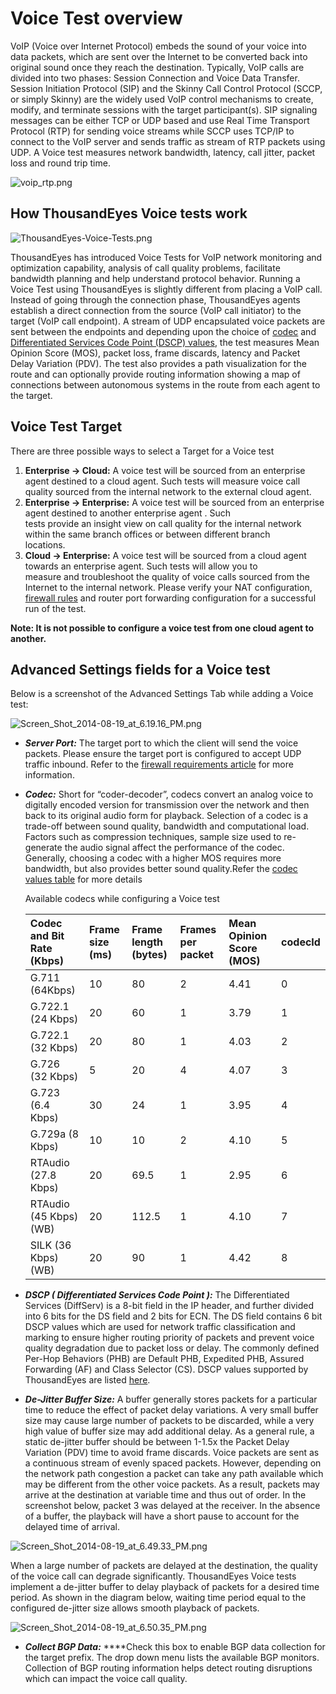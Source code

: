 # Voice Test overview



VoIP \(Voice over Internet Protocol\) embeds the sound of your voice into data packets, which are sent over the Internet to be converted back into original sound once they reach the destination. Typically, VoIP calls are divided into two phases: Session Connection and Voice Data Transfer. Session Initiation Protocol \(SIP\)  and the Skinny Call Control Protocol \(SCCP, or simply Skinny\) are the widely used VoIP control mechanisms to create, modify, and terminate sessions with the target participant\(s\). SIP signaling messages can be either TCP or UDP based and use Real Time Transport Protocol \(RTP\) for sending voice streams while SCCP uses TCP/IP to connect to the VoIP server and sends traffic as stream of RTP packets using UDP. A Voice test measures network bandwidth, latency, call jitter, packet loss and round trip time.

![voip\_rtp.png](https://success.thousandeyes.com/servlet/rtaImage?eid=ka044000000CwOi&feoid=00NE0000006OT0r&refid=0EME0000000DWOB)

## How ThousandEyes Voice tests work

![ThousandEyes-Voice-Tests.png](https://success.thousandeyes.com/servlet/rtaImage?eid=ka044000000CwOi&feoid=00NE0000006OT0r&refid=0EME0000000DWOC)

ThousandEyes has introduced Voice Tests for VoIP network monitoring and optimization capability, analysis of call quality problems, facilitate bandwidth planning and help understand protocol behavior. Running a Voice Test using ThousandEyes is slightly different from placing a VoIP call. Instead of going through the connection phase, ThousandEyes agents establish a direct connection from the source \(VoIP call initiator\) to the target \(VoIP call endpoint\). A stream of UDP encapsulated voice packets are sent between the endpoints  and depending upon the choice of [codec](https://success.thousandeyes.com/PublicArticlePage?articleIdParam=kA0E0000000CmmlKAC_Voice-Test-overview#codecvalues) and [Differentiated Services Code Point \(DSCP\) values](https://success.thousandeyes.com/PublicArticlePage?articleIdParam=kA0E0000000CmmlKAC_Voice-Test-overview#dscpvalues), the test measures Mean Opinion Score \(MOS\), packet loss, frame discards, latency and Packet Delay Variation \(PDV\). The test also provides a path visualization for the route and can optionally provide routing information showing a map of connections between autonomous systems in the route from each agent to the target.

## Voice Test Target

There are three possible ways to select a Target for a Voice test

1. **Enterprise → Cloud:** A voice test will be sourced from an enterprise agent destined to a cloud agent. Such tests will measure voice call  
     quality sourced from the internal network to the external cloud agent.  
2. **Enterprise → Enterprise:** A voice test will be sourced from an enterprise agent destined to another enterprise agent . Such  
      tests provide an insight view on call quality for the internal network within the same branch offices or between different branch  
      locations.  
3. **Cloud → Enterprise:** A voice test will be sourced from a cloud agent towards an enterprise agent. Such tests will allow you to  
     measure and troubleshoot the quality of voice calls sourced from the Internet to the internal network. Please verify your NAT configuration,  
     [firewall rules](https://success.thousandeyes.com/PublicArticlePage?articleIdParam=kA044000000CnBtCAK_Firewall-configuration-for-Enterprise-Agents) and router port forwarding configuration for a successful run of the test.  
 

**Note: It is not possible to configure a voice test from one cloud agent to another.**

##  

## Advanced Settings fields for a Voice test

Below is a screenshot of the Advanced Settings Tab while adding a Voice test:

![Screen\_Shot\_2014-08-19\_at\_6.19.16\_PM.png](https://success.thousandeyes.com/servlet/rtaImage?eid=ka044000000CwOi&feoid=00NE0000006OT0r&refid=0EME0000000DWOG)

* _**Server Port:**_ The target port to which the client will send the voice packets. Please ensure the target port is configured to accept UDP traffic inbound. Refer to the [firewall requirements article](https://success.thousandeyes.com/PublicArticlePage?articleIdParam=kA044000000CnBtCAK_Firewall-configuration-for-Enterprise-Agents) for more information.
* _**Codec:**_ Short for “coder-decoder”, codecs convert an analog voice to digitally encoded version for transmission over the network and then back to its original audio form for playback. Selection of a codec is a trade-off between sound quality, bandwidth and computational load. Factors such as compression techniques, sample size used to re-generate the audio signal affect the performance of the codec. Generally, choosing a codec with a higher MOS requires more bandwidth, but also provides better sound quality.Refer the [codec values table](https://success.thousandeyes.com/PublicArticlePage?articleIdParam=kA0E0000000CmmlKAC_Voice-Test-overview#codecvalues) for more details  
  
  
  Available codecs while configuring a Voice test  
 

  | Codec and Bit Rate \(Kbps\) | Frame size \(ms\) | Frame length \(bytes\) | Frames per packet | Mean Opinion Score  \(MOS\) | codecId |
  | :--- | :--- | :--- | :--- | :--- | :--- |
  | G.711 \(64Kbps\) | 10 | 80 | 2 | 4.41 | 0 |
  | G.722.1 \(24 Kbps\) | 20 | 60 | 1 | 3.79 | 1 |
  | G.722.1 \(32 Kbps\) | 20 | 80 | 1 | 4.03 | 2 |
  | G.726 \(32 Kbps\) | 5 | 20 | 4 | 4.07 | 3 |
  | G.723 \(6.4 Kbps\) | 30 | 24 | 1 | 3.95 | 4 |
  | G.729a \(8 Kbps\) | 10 | 10 | 2 | 4.10 | 5 |
  | RTAudio \(27.8 Kbps\) | 20 | 69.5 |    1 | 2.95 | 6 |
  | RTAudio \(45 Kbps\) \(WB\) | 20 | 112.5 |    1 | 4.10 | 7 |
  | SILK \(36 Kbps\) \(WB\) | 20 | 90 |     1 | 4.42 | 8 |

* _**DSCP \( Differentiated Services Code Point \):**_ The Differentiated Services \(DiffServ\) is a 8-bit field in the IP header, and further divided into 6 bits for the DS field and 2 bits for ECN. The DS field contains 6 bit DSCP values which are used for network traffic classification and marking to ensure higher routing priority of packets and prevent voice quality degradation due to packet loss or delay. The commonly defined Per-Hop Behaviors \(PHB\) are Default PHB, Expedited PHB, Assured Forwarding \(AF\) and Class Selector \(CS\). DSCP values supported by ThousandEyes are listed [here](https://success.thousandeyes.com/ViewArticle?articleIdParam=kA0E0000000Cmn1KAC).
* _**De-Jitter Buffer Size:**_ A buffer generally stores packets for a particular time to reduce the effect of packet delay variations. A very small buffer size may cause large number of packets to be discarded, while a very high value of buffer size may add additional delay. As a general rule, a static de-jitter buffer should be between 1-1.5x the Packet Delay Variation \(PDV\) time to avoid frame discards.  Voice packets are sent as a continuous stream of evenly spaced packets. However, depending on the network path congestion a packet can take any path available which may be different from the other voice packets. As a result, packets may arrive at the destination at variable time and thus out of order. In the screenshot below, packet 3 was delayed at the receiver. In the absence of a buffer, the playback will have a short pause to account for the delayed time of arrival.

![Screen\_Shot\_2014-08-19\_at\_6.49.33\_PM.png](https://success.thousandeyes.com/servlet/rtaImage?eid=ka044000000CwOi&feoid=00NE0000006OT0r&refid=0EME0000000DWOD)

When a large number of packets are delayed at the destination, the quality of the voice call can degrade significantly. ThousandEyes Voice tests implement a de-jitter buffer to delay playback of packets for a desired time period. As shown in the diagram below, waiting time period equal to the configured de-jitter size allows smooth playback of packets.

![Screen\_Shot\_2014-08-19\_at\_6.50.35\_PM.png](https://success.thousandeyes.com/servlet/rtaImage?eid=ka044000000CwOi&feoid=00NE0000006OT0r&refid=0EME0000000DWNn)

* _**Collect BGP Data:**_ ****Check this box to enable BGP data collection for the target prefix. The drop down menu lists the available BGP monitors. Collection of BGP routing information helps detect routing disruptions which can impact the voice call quality.

